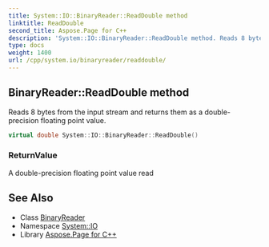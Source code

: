 ```yaml
---
title: System::IO::BinaryReader::ReadDouble method
linktitle: ReadDouble
second_title: Aspose.Page for C++
description: 'System::IO::BinaryReader::ReadDouble method. Reads 8 bytes from the input stream and returns them as a double-precision floating point value in C++.'
type: docs
weight: 1400
url: /cpp/system.io/binaryreader/readdouble/
---
```

## BinaryReader::ReadDouble method


Reads 8 bytes from the input stream and returns them as a double-precision floating point value.

```cpp
virtual double System::IO::BinaryReader::ReadDouble()
```


### ReturnValue

A double-precision floating point value read

## See Also

* Class [BinaryReader](../)
* Namespace [System::IO](../../)
* Library [Aspose.Page for C++](../../../)

